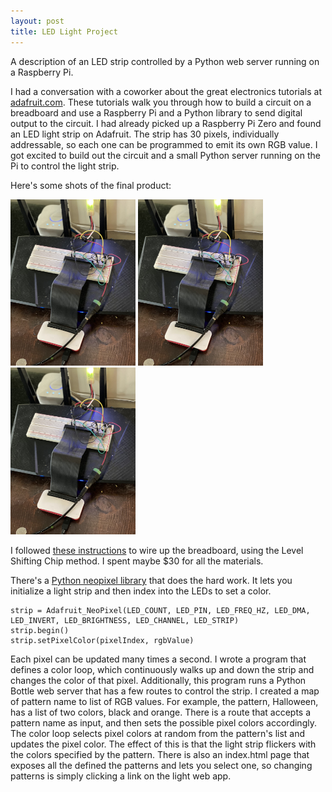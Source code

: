 ```yaml
---
layout: post
title: LED Light Project
---
```


A description of an LED strip controlled by a Python web server running on a Raspberry Pi.

I had a conversation with a coworker about the great electronics tutorials at [adafruit.com](adafruit.com). These tutorials walk you through how to build a circuit on a breadboard and use a Raspberry Pi and a Python library to send digital output to the circuit. I had already picked up a Raspberry Pi Zero and found an LED light strip on Adafruit. The strip has 30 pixels, individually addressable, so each one can be programmed to emit its own RGB value. I got excited to build out the circuit and a small Python server running on the Pi to control the light strip.

Here's some shots of the final product:

<img src="/assets/led_lights/breadboard.jpg" alt="breadboard" width="200"/>
<img src="/assets/led_lights/breadboard.jpg" alt="breadboard" width="200"/>

<img src="/assets/led_lights/breadboard.jpg" alt="breadboard" width="200"/>

I followed [these instructions](https://learn.adafruit.com/neopixels-on-raspberry-pi/raspberry-pi-wiring) to wire up the breadboard, using the Level Shifting Chip method. I spent maybe $30 for all the materials.

There's a [Python neopixel library](https://circuitpython.readthedocs.io/projects/neopixel/en/latest/) that does the hard work. It lets you initialize a light strip and then index into the LEDs to set a color.

```
strip = Adafruit_NeoPixel(LED_COUNT, LED_PIN, LED_FREQ_HZ, LED_DMA, LED_INVERT, LED_BRIGHTNESS, LED_CHANNEL, LED_STRIP)
strip.begin()
strip.setPixelColor(pixelIndex, rgbValue)
```

Each pixel can be updated many times a second. I wrote a program that defines a color loop, which continuously walks up and down the strip and changes the color of that pixel. Additionally, this program runs a Python Bottle web server that has a few routes to control the strip. I created a map of pattern name to list of RGB values. For example, the pattern, Halloween, has a list of two colors, black and orange. There is a route that accepts a pattern name as input, and then sets the possible pixel colors accordingly. The color loop selects pixel colors at random from the pattern's list and updates the pixel color. The effect of this is that the light strip flickers with the colors specified by the pattern. There is also an index.html page that exposes all the defined the patterns and lets you select one, so changing patterns is simply clicking a link on the light web app. 
